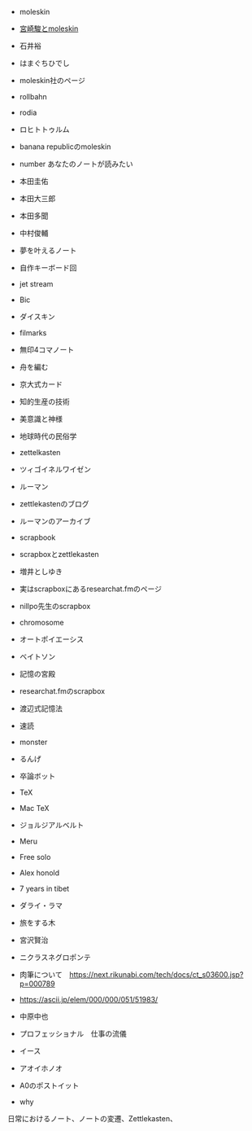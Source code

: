 - moleskin
- [宮崎駿とmoleskin](https://twitter.com/machizo3000/status/797820597552021504)
- 石井裕
- はまぐちひでし
- moleskin社のページ
- rollbahn
- rodia
- ロヒトトゥルム
- banana republicのmoleskin
- number あなたのノートが読みたい
- 本田圭佑
- 本田大三郎
- 本田多聞
- 中村俊輔
- 夢を叶えるノート
- 自作キーボード回
- jet stream
- Bic
- ダイスキン
- filmarks
- 無印4コマノート
- 舟を編む
- 京大式カード
- 知的生産の技術
- 美意識と神様
- 地球時代の民俗学
- zettelkasten
- ツィゴイネルワイゼン
- ルーマン 
- zettlekastenのブログ
- ルーマンのアーカイブ
- scrapbook
- scrapboxとzettlekasten
- 増井としゆき
- 実はscrapboxにあるresearchat.fmのページ
- nillpo先生のscrapbox
- chromosome
- オートポイエーシス
- ベイトソン
- 記憶の宮殿
- researchat.fmのscrapbox
- 渡辺式記憶法
- 速読
- monster
- るんげ
- 卒論ボット
- TeX
- Mac TeX
- ジョルジアルベルト
- Meru
- Free solo
- Alex honold
- 7 years in tibet
- ダライ・ラマ
- 旅をする木
- 宮沢賢治
- ニクラスネグロポンテ
- 肉筆について　https://next.rikunabi.com/tech/docs/ct_s03600.jsp?p=000789
- https://ascii.jp/elem/000/000/051/51983/
- 中原中也

- プロフェッショナル　仕事の流儀
- イース
- アオイホノオ
- A0のポストイット
- why

日常におけるノート、ノートの変遷、Zettlekasten、
